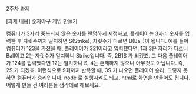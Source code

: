 2주차 과제

[과제 내용]
숫자야구 게임 만들기

컴퓨터가 3자리 중복되지 않은 숫자를 랜덤하게 지정하고,
플레이어는 3자리 숫자를 입력한 후 자릿수까지 일치하면 S(Strike), 자릿수가 다르면 B(Ball)이 됩니다.
예를 들어 컴퓨터가 123을 가졌을 때,
플레이어가 321이라고 입력했다면,
1과 3은 자리가 다르니 Ball이고 2는 자릿수가 일치하니 Strike입니다. 즉, 2B1S 가 되겠죠.
그 다음 플레이어가 124를 입력했다면 12는 일치하니 S, 4는 존재하지 않으니 아무것도 아닙니다. 즉, 2S 가 되겠죠.
이런식으로 9회까지 반복할 때, 3S 가 나오면 플레이어 승리, 그렇지 못하면 컴퓨터가 승리입니다.
node 로 실행시켜도 되고, html로 화면을 만들어도 됩니다. 어떻게 만들 건 여러분들 생각데로 해보세요.
